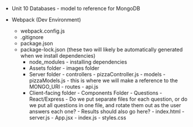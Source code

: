 - Unit 10 Databases - model to reference for MongoDB

- Webpack (Dev Environment)
    - webpack.config.js
    - .gitignore        
    - package.json
    - package-lock.json (these two will likely be automatically generated when we install dependencies)
        - node_modules 
                - installing dependencies
        - Assets folder
                - images folder
        - Server folder
                - controllers
                        - pizzaController.js
                - models
                        - pizzaModels.js
                        - this is where we will make a reference to the MONGO_URI
                - routes
                        - api.js
        - Client-facing folder
                - Components Folder
                        - Questions - React/Express 
                                - Do we put separate files for each question, 
                                  or do we put all questions in one file,
                                  and rotate them out as the user answers each one?
                        - Results should also go here?
                - index.html
                - server.js
                - App.jsx
                - index.js
                - styles.css